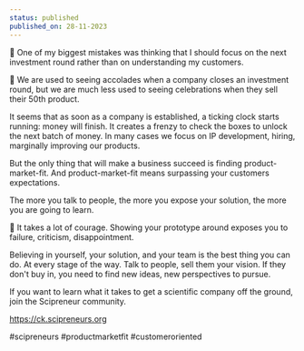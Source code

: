 ```yaml
---
status: published
published_on: 28-11-2023
---
```

🤔 One of my biggest mistakes was thinking that I should focus on the next investment round rather than on understanding my customers. 

🍾 We are used to seeing accolades when a company closes an investment round, but we are much less used to seeing celebrations when they sell their 50th product. 

It seems that as soon as a company is established, a ticking clock starts running: money will finish. It creates a frenzy to check the boxes to unlock the next batch of money. In many cases we focus on IP development, hiring, marginally improving our products. 

But the only thing that will make a business succeed is finding product-market-fit. And product-market-fit means surpassing your customers expectations. 

The more you talk to people, the more you expose your solution, the more you are going to learn. 

🙈 It takes a lot of courage. Showing your prototype around exposes you to failure, criticism, disappointment. 

Believing in yourself, your solution, and your team is the best thing you can do. At every stage of the way. Talk to people, sell them your vision. If they don't buy in, you need to find new ideas, new perspectives to pursue.

If you want to learn what it takes to get a scientific company off the ground, join the Scipreneur community. 

https://ck.scipreneurs.org 

#scipreneurs #productmarketfit #customeroriented